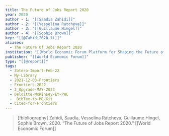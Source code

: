 ```yaml
---
title: The Future of Jobs Report 2020
year: 2020
author - 1: "[[Saadia Zahidi]]"
author - 2: "[[Vesselina Ratcheva]]"
author - 3: "[[Guillaume Hingel]]"
author - 4: "[[Sophie Brown]]"
key: "[[@Zahidi2020-lt]]"
aliases:
  - The Future Of Jobs Report 2020
institution: "[[World Economic Forum Platform for Shaping the Future of the New Economy and Society]]"
publisher: "[[World Economic Forum]]"
type: "[[@report]]"
tags:
  - Zotero-Import-Feb-22
  - My-Library
  - 2021-12-03-Frontiers
  - Frontiers-2022
  - 2_Upgrade-MAY-2023
  - Deloitte-McKinsey-EY-PWC
  - _BibTex-to-MD-Git
  - Cited-for-Frontiers
---
```


> [!bibliography]
> Zahidi, Saadia, Vesselina Ratcheva, Guillaume Hingel, Sophie Brown. 2020. “The Future of Jobs Report 2020.” [[World Economic Forum]]